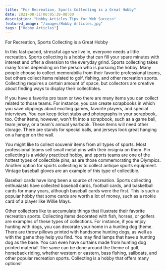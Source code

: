 ```yaml
---
title: "For Recreation, Sports Collecting is a Great Hobby"
date: 2021-08-31T08:05:38-08:00
description: "Hobby Articles Tips for Web Success"
featured_image: "/images/Hobby Articles.jpg"
tags: ["Hobby Articles"]
---
```


For Recreation, Sports Collecting is a Great Hobby

In this fast-paced, stressful age we live in, everyone needs a little recreation.  Sports collecting is a hobby that can fill your spare minutes with interest and offer a diversion to the everyday grind.  Sports collecting takes many forms depending on the person who is pursuing the hobby.  Many people choose to collect memorabilia from their favorite professional teams, but others collect items related to golf, fishing, and other recreation sports.  Collecting requires a certain amount of space, but collectors are creative about finding ways to display their collectibles.

If you have a favorite pro team or two there are many items you can collect related to those teams.  For instance, you can create scrapbooks in which you save clippings about exciting games, favorite players, and special interviews.  You can keep ticket stubs and photographs in your scrapbook, too.  Other items, however, won't fit into a scrapbook, such as a game ball, team jersey, or a team's annual yearbook.  These items will need other storage.  There are stands for special balls, and jerseys look great hanging on a hanger on the wall.

You might like to collect souvenir items from all types of sports.  Most professional teams sell small metal pins with their insignia on them.  Pin collecting is a widely practiced hobby, and sports teams are one of the hottest types of collectible pins, as are those commemorating the Olympics.  Another option for sports collecting is to collect antique sports equipment.  Vintage baseball gloves are an example of this type of collectible.

Baseball cards have long been a source of recreation.  Sports collecting enthusiasts have collected baseball cards, football cards, and basketball cards for many years, although baseball cards were the first.  This is such a popular hobby that some cards are worth a lot of money, such as a rookie card of a player like Willie Mays.

Other collectors like to accumulate things that illustrate their favorite recreation sports.  Collecting items decorated with fish, horses, or golfers are examples of these types of collections.  For instance, if you enjoy hunting with dogs, you can decorate your home in a hunting dog theme.  There are throw pillows printed with handsome hunting dogs, as well as with the game they help you find.  You may find lamps that have a hunting dog as the base.  You can even have curtains made from hunting dog printed material!  The same can be done around the theme of golf, horseback riding, whether western or eastern, bass fishing, sailboats, and other popular recreation sports.  Collecting is a hobby that offers many options!
